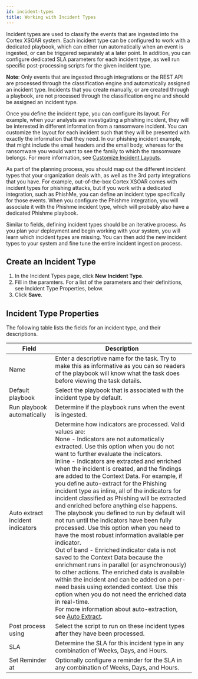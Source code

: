 ```yaml
---
id: incident-types
title: Working with Incident Types
---
```

Incident types are used to classify the events that are ingested into the Cortex XSOAR system. Each incident type can be configured to work with a dedicated playbook, which can either run automatically when an event is ingested, or can be triggered separately at a later point. In addition, you can configure dedicated SLA parameters for each incident type, as well run specific post-processing scripts for the given incident type. 

**Note**: Only events that are ingested through integrations or the REST API are processed through the classification engine and automatically assigned an incident type. Incidents that you create manually, or are created through a playbook, are not processed through the classification engine and should be assigned an incident type.

Once you define the incident type, you can configure its layout. For example, when your analysts are investigating a phishing incident, they will be interested in different information from a ransomware incident. You can customize the layout for each incident such that they will be presented with exactly the information that they need. In our phishing incident example, that might include the email headers and the email body, whereas for the ransomware you would want to see the family to which the ransomware belongs. For more information, see [Customize Incident Layouts](../../howtos/incidents/incident-xsoar-customize-incident-layout).

As part of the planning process, you should map out the different incident types that your organization deals with, as well as the 3rd party integrations that you have. For example, out-of-the-box Cortex XSOAR comes with incident types for phishing attacks, but if you work with a dedicated integration, such as PhishMe, you can define an incident type specifically for those events. When you configure the Phishme integration, you will associate it with the Phishme incident type, which will probably also have a dedicated Phishme playbook. 

Similar to fields, defining incident types should be an iterative process. As you plan your deployment and begin working with your system, you will learn which incident types are missing. You can then add the new incident types to your system and fine tune the entire incident ingestion process.

## Create an Incident Type

1. In the Incident Types page, click **New Incident Type**.
2. Fill in the paramters. For a list of the parameters and their definitions, see Incident Type Properties, below.
3. Click **Save**.

## Incident Type Properties

The following table lists the fields for an incident type, and their descriptions.

| Field | Description | 
| ------ | ------ |
| Name | Enter a descriptive name for the task. Try to make this as informative as you can so readers of the playbook will know what the task does before viewing the task details. |
| Default playbook | Select the playbook that is associated with the incident type by default. |
| Run playbook automatically | Determine if the playbook runs when the event is ingested. |
| Auto extract incident indicators | Determine how indicators are processed. Valid values are: <br/> None - Indicators are not automatically extracted. Use this option when you do not want to further evaluate the indicators. <br/> Inline - Indicators are extracted and enriched when the incident is created, and the findings are added to the Context Data. For example, if you define auto-extract for the Phishing incident type as inline, all of the indicators for incident classified as Phishing will be extracted and enriched before anything else happens. The playbook you defined to run by default will not run until the indicators have been fully processed. Use this option when you need to have the most robust information available per indicator. <br/> Out of band - Enriched indicator data is not saved to the Context Data because the enrichment runs in parallel (or asynchronously) to other actions. The enriched data is available within the incident and can be added on a per-need basis using extended context. Use this option when you do not need the enriched data in real-time. <br/> For more information about auto-extraction, see [Auto Extract](../../howtos/incidents/incidents-auto-extract). |
| Post process using | Select the script to run on these incident types after they have been processed.|
| SLA | Determine the SLA for this incident type in any combination of Weeks, Days, and Hours. |
| Set Reminder at | Optionally configure a reminder for the SLA in any combination of Weeks, Days, and Hours. |